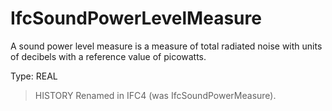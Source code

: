 # IfcSoundPowerLevelMeasure

A sound power level measure is a measure of total radiated noise with units of decibels with a reference value of picowatts.
<!-- end of short definition -->

Type: REAL

> HISTORY Renamed in IFC4 (was IfcSoundPowerMeasure).
